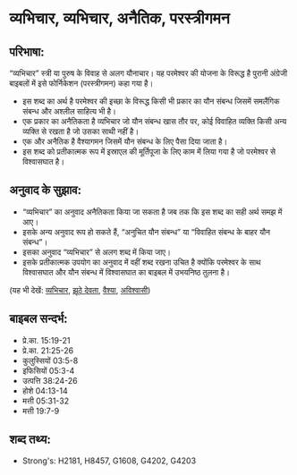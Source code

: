 # व्यभिचार, व्यभिचार, अनैतिक, परस्त्रीगमन #

## परिभाषा: ##

“व्यभिचार” स्त्री या पुरुष के विवाह से अलग यौनाचार। यह परमेश्वर की योजना के विरूद्ध है पुरानी अंग्रेजी बाइबलों में इसे फोर्निकेशन (परस्त्रीगमन) कहा गया है।

* इस शब्द का अर्थ है परमेश्वर की इच्छा के विरूद्ध किसी भी प्रकार का यौन संबन्ध जिसमें समलैंगिक संबन्ध और अश्लील साहित्य भी है।
* एक प्रकार का अनैतिकता है व्यभिचार जो यौन संबन्ध खास तौर पर, कोई विवाहित व्यक्ति किसी अन्य व्यक्ति से रखता है जो उसका साथी नहीं है।
* एक और अनैतिक है वैश्यागमन जिसमें यौन संबन्ध के लिए पैसा दिया जाता है।
* इस शब्द को प्रतीकात्मक रूप में इस्राएल की मूर्तिपूजा के लिए काम में लिया गया है जो परमेश्वर से विश्वासघात है।

## अनुवाद के सुझाव: ##

* “व्यभिचार” का अनुवाद अनैतिकता किया जा सकता है जब तक कि इस शब्द का सही अर्थ समझ में आए।
* इसके अन्य अनुवाद रूप हो सकते हैं, “अनुचित यौन संबन्ध” या “विवाहित संबन्ध के बाहर यौन संबन्ध”।
* इसका अनुवाद “व्यभिचार” से अलग शब्द में किया जाए।
* इसके प्रतीकात्मक उपयोग का अनुवाद में वहीं शब्द रखना उचित है क्योंकि परमेश्वर के साथ विश्वासघात और यौन संबन्ध में विश्वासघात का बाइबल में उभयनिष्ठ तुलना है।

(यह भी देखें: [व्यभिचार](../adultery.md), [झूठे देवता](../falsegod.md), [वैश्या](../prostitute.md), [अविश्वासी](../unfaithful.md))

## बाइबल सन्दर्भ: ##

* प्रे.का. 15:19-21
* प्रे.का. 21:25-26
* कुलुस्सियों 03:5-8
* इफिसियों 05:3-4
* उत्पत्ति 38:24-26
* होशे 04:13-14
* मत्ती 05:31-32
* मत्ती 19:7-9

## शब्द तथ्य: ##

* Strong's: H2181, H8457, G1608, G4202, G4203
